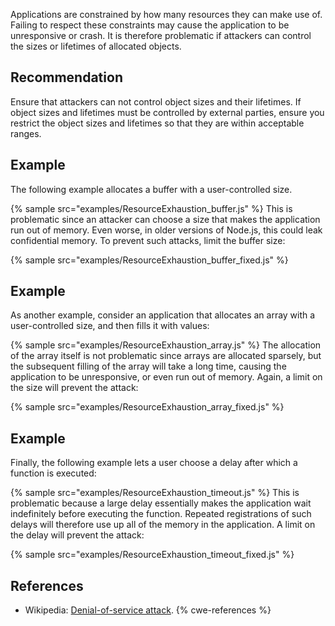 Applications are constrained by how many resources they can make use of. Failing to respect these constraints may cause the application to be unresponsive or crash. It is therefore problematic if attackers can control the sizes or lifetimes of allocated objects.


## Recommendation
Ensure that attackers can not control object sizes and their lifetimes. If object sizes and lifetimes must be controlled by external parties, ensure you restrict the object sizes and lifetimes so that they are within acceptable ranges.


## Example
The following example allocates a buffer with a user-controlled size.

{% sample src="examples/ResourceExhaustion_buffer.js" %}
This is problematic since an attacker can choose a size that makes the application run out of memory. Even worse, in older versions of Node.js, this could leak confidential memory. To prevent such attacks, limit the buffer size:

{% sample src="examples/ResourceExhaustion_buffer_fixed.js" %}

## Example
As another example, consider an application that allocates an array with a user-controlled size, and then fills it with values:

{% sample src="examples/ResourceExhaustion_array.js" %}
The allocation of the array itself is not problematic since arrays are allocated sparsely, but the subsequent filling of the array will take a long time, causing the application to be unresponsive, or even run out of memory. Again, a limit on the size will prevent the attack:

{% sample src="examples/ResourceExhaustion_array_fixed.js" %}

## Example
Finally, the following example lets a user choose a delay after which a function is executed:

{% sample src="examples/ResourceExhaustion_timeout.js" %}
This is problematic because a large delay essentially makes the application wait indefinitely before executing the function. Repeated registrations of such delays will therefore use up all of the memory in the application. A limit on the delay will prevent the attack:

{% sample src="examples/ResourceExhaustion_timeout_fixed.js" %}

## References
* Wikipedia: [Denial-of-service attack](https://en.wikipedia.org/wiki/Denial-of-service_attack).
{% cwe-references %}
